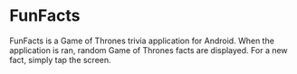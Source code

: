 # FunFacts

FunFacts is a Game of Thrones trivia application for Android. When the application is ran, random Game of Thrones facts are displayed. For a new fact, simply tap the screen.
